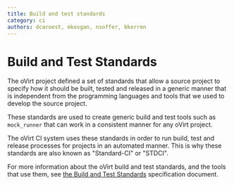 ```yaml
---
title: Build and test standards
category: ci
authors: dcaroest, mkovgan, nsoffer, bkorren
---
```

# Build and Test Standards

The oVirt project defined a set of standards that allow a source project to
specify how it should be built, tested and released in a generic manner that is
independent from the programming languages and tools that we used to develop the
source project.

These standards are used to create generic build and test tools such as
`mock_runner` that can work in a consistent manner for any oVirt project.

The oVirt CI system uses these standards in order to run build, test and release
processes for projects in an automated manner. This is why these standards are
also known as "Standard-CI" or "STDCI".

For more information about the oVirt build and test standards, and the tools
that use them, see [the Build and Test
Standards](http://ovirt-infra-docs.readthedocs.io/en/latest/CI/Build_and_test_standards/)
specification document.
